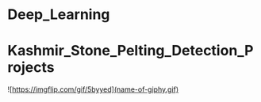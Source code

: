 # Deep_Learning

# Kashmir_Stone_Pelting_Detection_Projects
![https://imgflip.com/gif/5byyed](name-of-giphy.gif)
